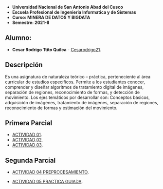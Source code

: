 
- **Universidad Nacional de San Antonio Abad del Cusco**
- **Escuela Profesional de Ingenieria Informatica y de Sistemas**
- **Curso:  MINERA DE DATOS Y BIGDATA**
- **Semestre: 2021-II**

## Alumno: 

- **Cesar Rodrigo Ttito Quilca** - [Cesarodrigo21](https://github.com/cesarodrigo21).

## Descripción 
Es una asignatura de naturaleza teórico – práctica, perteneciente al área curricular de estudios
específicos. Permite a los estudiantes conocer, comprender y diseñar algoritmos de tratamiento
digital de imágenes, separación de regiones, reconocimiento de formas, y detección de
movimiento.
Los ejes temáticos por desarrollar son: Conceptos básicos, adquisición de imágenes, tratamiento
de imágenes, separación de regiones, reconocimiento de formas y estimación del movimiento.

## Primera Parcial
- [ACTIVIDAD 01](https://github.com/cesarodrigo21/BIGDATA2021/tree/main/ACTIVIDAD01).
- [ACTIVIDAD 02](https://github.com/cesarodrigo21/BIGDATA2021/tree/main/ACTIVIDAD02). 
- [ACTIVIDAD 03](https://github.com/cesarodrigo21/BIGDATA2021/tree/main/ACTIVIDAD03).

## Segunda Parcial
- [ACTIVIDAD 04 PREPROCESAMIENTO](https://github.com/cesarodrigo21/BIGDATA2021/tree/main/ACTIVIDAD04_PREPROCESAMIENTO).

- [ACTIVIDAD 05 PRACTICA GUIADA](https://github.com/cesarodrigo21/BIGDATA2021/tree/main/ACTIVIDAD05_PRACTICA%20GUIADA). 


